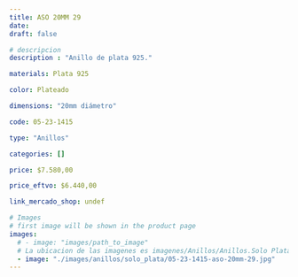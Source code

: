 ```yaml
---
title: ASO 20MM 29
date: 
draft: false

# descripcion
description : "Anillo de plata 925."

materials: Plata 925

color: Plateado

dimensions: "20mm diámetro"

code: 05-23-1415

type: "Anillos"

categories: []

price: $7.580,00

price_eftvo: $6.440,00

link_mercado_shop: undef

# Images
# first image will be shown in the product page
images:
  # - image: "images/path_to_image"
  # La ubicacion de las imagenes es imagenes/Anillos/Anillos.Solo Plata/05-23-1415-aso-20mm-29
  - image: "./images/anillos/solo_plata/05-23-1415-aso-20mm-29.jpg"
---
```

